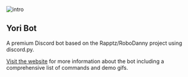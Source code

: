 ![intro](https://i.gyazo.com/2b72aa3272e6564ade68a24e94669823.gif)

## Yori Bot

A premium Discord bot based on the Rapptz/RoboDanny project using discord.py. 

[Visit the website](https://yoribot.com) for more information about the bot including a comprehensive list of commands and demo gifs.
